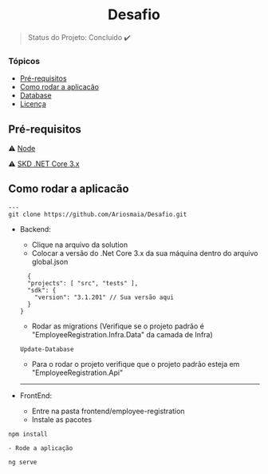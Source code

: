 <h1 align="center">
	Desafio
</h1>

> Status do Projeto: Concluido :heavy_check_mark:

### Tópicos
- [Pré-requisitos](#point_right-pré-requisitos)
- [Como rodar a aplicacão](#arrow_forward-como-rodar-a-aplicacão)
- [Database](#floppy_disk-database)
- [Licença](#memo-licença)

## Pré-requisitos

:warning: [Node](https://nodejs.org/en/download/)

:warning: [SKD .NET Core 3.x](https://dotnet.microsoft.com/download) 


## Como rodar a aplicacão

```
---
git clone https://github.com/Ariosmaia/Desafio.git
```
- Backend:
  - Clique na arquivo da solution
  - Colocar a versão do .Net Core 3.x da sua máquina dentro do arquivo global.json
  ```
    {
    "projects": [ "src", "tests" ],
    "sdk": {
      "version": "3.1.201" // Sua versão aqui
    }
  }
  ```
   - Rodar as migrations (Verifique se o projeto padrão é "EmployeeRegistration.Infra.Data" da camada de Infra)
   ```
   Update-Database
   ```
   
   - Para o rodar o projeto verifique que o projeto padrão esteja em "EmployeeRegistration.Api"
  ---
  
 - FrontEnd:
    - Entre na pasta frontend/employee-registration
    - Instale as pacotes
    
  ```
  npm install
  ```
  
    - Rode a aplicação
  ```
  ng serve
  ```
